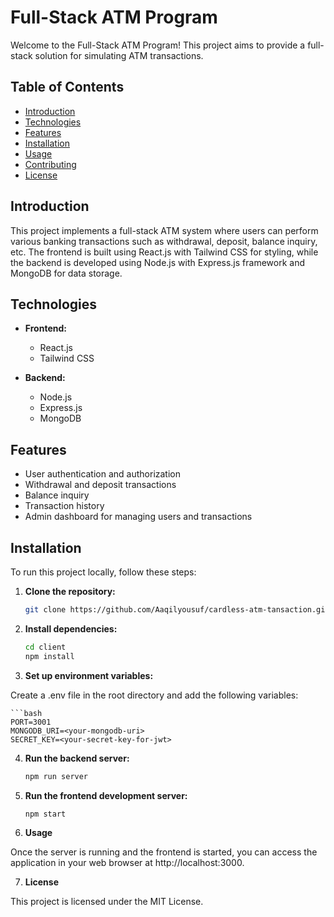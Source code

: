 # Full-Stack ATM Program

Welcome to the Full-Stack ATM Program! This project aims to provide a full-stack solution for simulating ATM transactions.

## Table of Contents

- [Introduction](#introduction)
- [Technologies](#technologies)
- [Features](#features)
- [Installation](#installation)
- [Usage](#usage)
- [Contributing](#contributing)
- [License](#license)

## <a name="introduction"></a>Introduction

This project implements a full-stack ATM system where users can perform various banking transactions such as withdrawal, deposit, balance inquiry, etc. The frontend is built using React.js with Tailwind CSS for styling, while the backend is developed using Node.js with Express.js framework and MongoDB for data storage.

## <a name="technologies"></a>Technologies

- **Frontend:**
  - React.js
  - Tailwind CSS

- **Backend:**
  - Node.js
  - Express.js
  - MongoDB

## <a name="features"></a>Features

- User authentication and authorization
- Withdrawal and deposit transactions
- Balance inquiry
- Transaction history
- Admin dashboard for managing users and transactions

## <a name="installation"></a>Installation

To run this project locally, follow these steps:

1. **Clone the repository:**

   ```bash
   git clone https://github.com/Aaqilyousuf/cardless-atm-tansaction.git

2. **Install dependencies:**

   ```bash
   cd client
   npm install

3. **Set up environment variables:**

Create a .env file in the root directory and add the following variables:

    ```bash
    PORT=3001
    MONGODB_URI=<your-mongodb-uri>
    SECRET_KEY=<your-secret-key-for-jwt>

4. **Run the backend server:**
   
   ```bash
   npm run server
5. **Run the frontend development server:**
   
   ```bash
   npm start

6. **Usage**

Once the server is running and the frontend is started, you can access the application in your web browser at http://localhost:3000.

7. **License**

This project is licensed under the MIT License.
